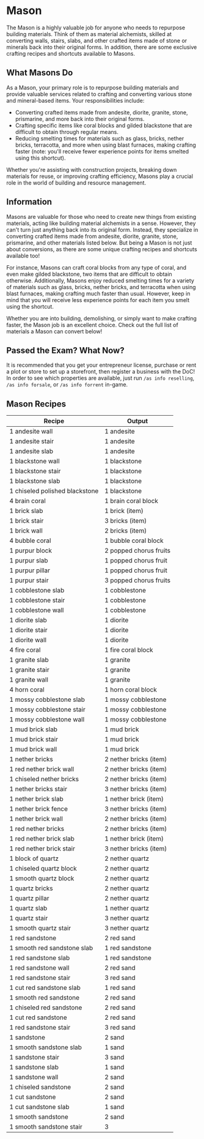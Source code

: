 # Mason

The Mason is a highly valuable job for anyone who needs to repurpose building materials. Think of them as material alchemists, skilled at converting walls, stairs, slabs, and other crafted items made of stone or minerals back into their original forms. In addition, there are some exclusive crafting recipes and shortcuts available to Masons.

## What Masons Do

As a Mason, your primary role is to repurpose building materials and provide valuable services related to crafting and converting various stone and mineral-based items. Your responsibilities include:

- Converting crafted items made from andesite, diorite, granite, stone, prismarine, and more back into their original forms.
- Crafting specific items like coral blocks and gilded blackstone that are difficult to obtain through regular means.
- Reducing smelting times for materials such as glass, bricks, nether bricks, terracotta, and more when using blast furnaces, making crafting faster (note: you'll receive fewer experience points for items smelted using this shortcut).

Whether you're assisting with construction projects, breaking down materials for reuse, or improving crafting efficiency, Masons play a crucial role in the world of building and resource management.

## Information

Masons are valuable for those who need to create new things from existing materials, acting like building material alchemists in a sense. However, they can't turn just anything back into its original form. Instead, they specialize in converting crafted items made from andesite, diorite, granite, stone, prismarine, and other materials listed below. But being a Mason is not just about conversions, as there are some unique crafting recipes and shortcuts available too!

For instance, Masons can craft coral blocks from any type of coral, and even make gilded blackstone, two items that are difficult to obtain otherwise. Additionally, Masons enjoy reduced smelting times for a variety of materials such as glass, bricks, nether bricks, and terracotta when using blast furnaces, making crafting much faster than usual. However, keep in mind that you will receive less experience points for each item you smelt using the shortcut.

Whether you are into building, demolishing, or simply want to make crafting faster, the Mason job is an excellent choice. Check out the full list of materials a Mason can convert below!

## Passed the Exam? What Now?

It is recommended that you get your entrepreneur license, purchase or rent a plot or store to set up a storefront, then register a business with the DoC! In order to see which properties are available, just run `/as info reselling`, `/as info forsale`, or `/as info forrent` in-game.

## Mason Recipes

| Recipe                        | Output                                |
|-------------------------------|---------------------------------------|
| 1 andesite wall               | 1 andesite                            |
| 1 andesite stair              | 1 andesite                            |
| 1 andesite slab               | 1 andesite                            |
| 1 blackstone wall             | 1 blackstone                          |
| 1 blackstone stair            | 1 blackstone                          |
| 1 blackstone slab             | 1 blackstone                          |
| 1 chiseled polished blackstone | 1 blackstone                          |
| 4 brain coral                  | 1 brain coral block                   |
| 1 brick slab                  | 1 brick (item)                        |
| 1 brick stair                 | 3 bricks (item)                       |
| 1 brick wall                  | 2 bricks (item)                       |
| 4 bubble coral                | 1 bubble coral block                   |
| 1 purpur block                | 2 popped chorus fruits                |
| 1 purpur slab                 | 1 popped chorus fruit                 |
| 1 purpur pillar               | 1 popped chorus fruit                 |
| 1 purpur stair                | 3 popped chorus fruits                |
| 1 cobblestone slab            | 1 cobblestone                         |
| 1 cobblestone stair           | 1 cobblestone                         |
| 1 cobblestone wall            | 1 cobblestone                         |
| 1 diorite slab                | 1 diorite                            |
| 1 diorite stair               | 1 diorite                            |
| 1 diorite wall                | 1 diorite                            |
| 4 fire coral                  | 1 fire coral block                   |
| 1 granite slab                | 1 granite                            |
| 1 granite stair               | 1 granite                            |
| 1 granite wall                | 1 granite                            |
| 4 horn coral                  | 1 horn coral block                   |
| 1 mossy cobblestone slab      | 1 mossy cobblestone                   |
| 1 mossy cobblestone stair     | 1 mossy cobblestone                   |
| 1 mossy cobblestone wall      | 1 mossy cobblestone                   |
| 1 mud brick slab              | 1 mud brick                           |
| 1 mud brick stair             | 1 mud brick                           |
| 1 mud brick wall              | 1 mud brick                           |
| 1 nether bricks               | 2 nether bricks (item)               |
| 1 red nether brick wall       | 2 nether bricks (item)               |
| 1 chiseled nether bricks      | 2 nether bricks (item)               |
| 1 nether bricks stair         | 3 nether bricks (item)               |
| 1 nether brick slab           | 1 nether brick (item)               |
| 1 nether brick fence          | 3 nether bricks (item)               |
| 1 nether brick wall           | 2 nether bricks (item)               |
| 1 red nether bricks           | 2 nether bricks (item)               |
| 1 red nether brick slab       | 1 nether brick (item)               |
| 1 red nether brick stair      | 3 nether bricks (item)               |
| 1 block of quartz             | 2 nether quartz                      |
| 1 chiseled quartz block       | 2 nether quartz                      |
| 1 smooth quartz block         | 2 nether quartz                      |
| 1 quartz bricks               | 2 nether quartz                      |
| 1 quartz pillar               | 2 nether quartz                      |
| 1 quartz slab                 | 1 nether quartz                      |
| 1 quartz stair                | 3 nether quartz                      |
| 1 smooth quartz stair         | 3 nether quartz                      |
| 1 red sandstone               | 2 red sand                            |
| 1 smooth red sandstone slab   | 1 red sandstone                       |
| 1 red sandstone slab          | 1 red sandstone                       |
| 1 red sandstone wall          | 2 red sand                            |
| 1 red sandstone stair         | 3 red sand                            |
| 1 cut red sandstone slab      | 1 red sand                            |
| 1 smooth red sandstone        | 2 red sand                            |
| 1 chiseled red sandstone      | 2 red sand                            |
| 1 cut red sandstone           | 2 red sand                            |
| 1 red sandstone stair         | 3 red sand                            |
| 1 sandstone                  | 2 sand                               |
| 1 smooth sandstone slab       | 1 sand                                |
| 1 sandstone stair             | 3 sand                               |
| 1 sandstone slab              | 1 sand                                |
| 1 sandstone wall              | 2 sand                               |
| 1 chiseled sandstone          | 2 sand                               |
| 1 cut sandstone              | 2 sand                               |
| 1 cut sandstone slab          | 1 sand                                |
| 1 smooth sandstone           | 2 sand                               |
| 1 smooth sandstone stair     | 3
